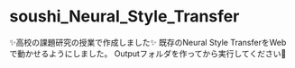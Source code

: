 # soushi_Neural_Style_Transfer
✨高校の課題研究の授業で作成しました✨
既存のNeural Style TransferをWebで動かせるようにしました。
Outputフォルダを作ってから実行してください🌱
